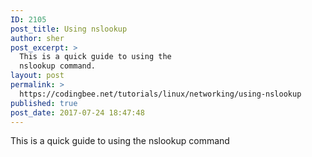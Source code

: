 ```yaml
---
ID: 2105
post_title: Using nslookup
author: sher
post_excerpt: >
  This is a quick guide to using the
  nslookup command.
layout: post
permalink: >
  https://codingbee.net/tutorials/linux/networking/using-nslookup
published: true
post_date: 2017-07-24 18:47:48
---
```

This is a quick guide to using the nslookup command